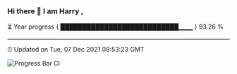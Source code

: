 ### Hi there 👋 I am Harry , 

⏳ Year progress { ███████████████████████████▁▁▁ } 93.26 %

---

⏰ Updated on Tue, 07 Dec 2021 09:53:23 GMT

![Progress Bar CI](https://github.com/duykhang68/duykhang68/workflows/Progress%20Bar%20CI/badge.svg)
